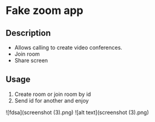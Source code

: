 # Fake zoom app

## Description

- Allows calling to create video conferences. 
- Join room
- Share screen
## Usage

1. Create room or join room by id
2. Send id for another and enjoy

![fdsa](screenshot (3).png)
![alt text](screenshot (3).png)
